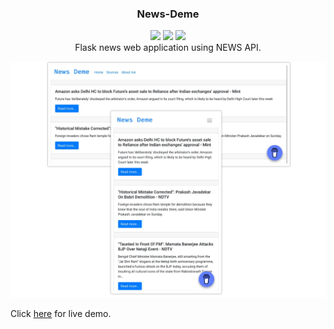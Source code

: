 <h3 align="center">News-Deme</h3>
<p align="center">
<img src="https://img.shields.io/badge/License-GNU GPL V3.0-blue.svg">
<img src="https://img.shields.io/badge/Made with-Flask-green.svg">
<img src="https://img.shields.io/badge/Powered by-NEWS API-red.svg">
<br>
Flask news web application using NEWS API. 
</p>

![](https://github.com/gowtham758550/News-Deme/blob/main/Demo/collage.png ) 

Click <a href="https://gowtham758550.pythonanywhere.com" target="_blank">here</a> for live demo. 

